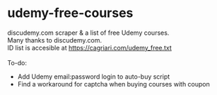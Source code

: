 # udemy-free-courses

discudemy.com scraper & a list of free Udemy courses.<br>
Many thanks to discudemy.com.<br>
ID list is accesible at https://cagriari.com/udemy_free.txt<br><br>
To-do:
 - Add Udemy email:password login to auto-buy script
 - Find a workaround for captcha when buying courses with coupon
